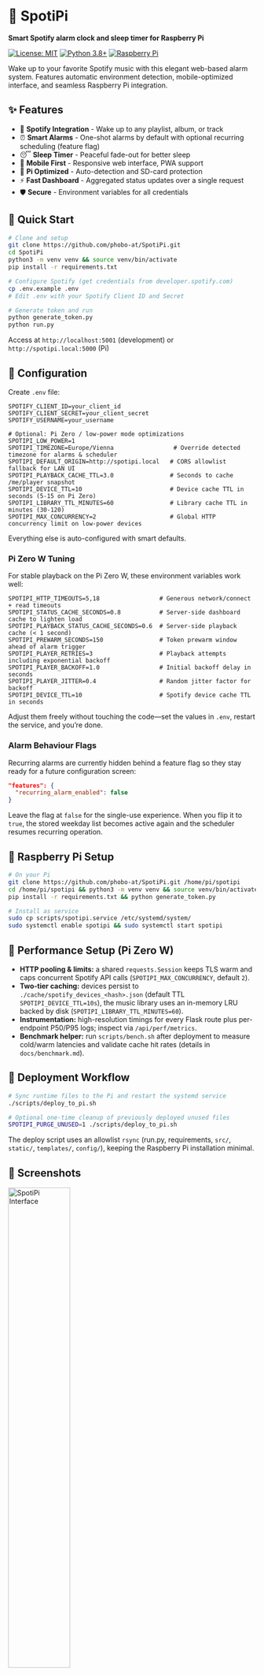 # 🎵 SpotiPi

**Smart Spotify alarm clock and sleep timer for Raspberry Pi**

[![License: MIT](https://img.shields.io/badge/License-MIT-yellow.svg)](https://opensource.org/licenses/MIT)
[![Python 3.8+](https://img.shields.io/badge/python-3.8+-blue.svg)](https://www.python.org/downloads/)
[![Raspberry Pi](https://img.shields.io/badge/platform-Raspberry%20Pi-red.svg)](https://www.raspberrypi.org/)

Wake up to your favorite Spotify music with this elegant web-based alarm system. Features automatic environment detection, mobile-optimized interface, and seamless Raspberry Pi integration.

## ✨ Features

- 🎵 **Spotify Integration** - Wake up to any playlist, album, or track
- ⏰ **Smart Alarms** - One-shot alarms by default with optional recurring scheduling (feature flag)
- 😴 **Sleep Timer** - Peaceful fade-out for better sleep
- 📱 **Mobile First** - Responsive web interface, PWA support
- 🍓 **Pi Optimized** - Auto-detection and SD-card protection
- ⚡ **Fast Dashboard** - Aggregated status updates over a single request
- 🛡️ **Secure** - Environment variables for all credentials

## 🚀 Quick Start

```bash
# Clone and setup
git clone https://github.com/phobo-at/SpotiPi.git
cd SpotiPi
python3 -m venv venv && source venv/bin/activate
pip install -r requirements.txt

# Configure Spotify (get credentials from developer.spotify.com)
cp .env.example .env
# Edit .env with your Spotify Client ID and Secret

# Generate token and run
python generate_token.py
python run.py
```

Access at `http://localhost:5001` (development) or `http://spotipi.local:5000` (Pi)

## 🔧 Configuration

Create `.env` file:
```env
SPOTIFY_CLIENT_ID=your_client_id
SPOTIFY_CLIENT_SECRET=your_client_secret  
SPOTIFY_USERNAME=your_username

# Optional: Pi Zero / low-power mode optimizations
SPOTIPI_LOW_POWER=1
SPOTIPI_TIMEZONE=Europe/Vienna                 # Override detected timezone for alarms & scheduler
SPOTIPI_DEFAULT_ORIGIN=http://spotipi.local   # CORS allowlist fallback for LAN UI
SPOTIPI_PLAYBACK_CACHE_TTL=3.0                # Seconds to cache /me/player snapshot
SPOTIPI_DEVICE_TTL=10                         # Device cache TTL in seconds (5-15 on Pi Zero)
SPOTIPI_LIBRARY_TTL_MINUTES=60                # Library cache TTL in minutes (30-120)
SPOTIPI_MAX_CONCURRENCY=2                     # Global HTTP concurrency limit on low-power devices
```

Everything else is auto-configured with smart defaults.

### Pi Zero W Tuning

For stable playback on the Pi Zero W, these environment variables work well:

```env
SPOTIPI_HTTP_TIMEOUTS=5,18                 # Generous network/connect + read timeouts
SPOTIPI_STATUS_CACHE_SECONDS=0.8           # Server-side dashboard cache to lighten load
SPOTIPI_PLAYBACK_STATUS_CACHE_SECONDS=0.6  # Server-side playback cache (< 1 second)
SPOTIPI_PREWARM_SECONDS=150                # Token prewarm window ahead of alarm trigger
SPOTIPI_PLAYER_RETRIES=3                   # Playback attempts including exponential backoff
SPOTIPI_PLAYER_BACKOFF=1.0                 # Initial backoff delay in seconds
SPOTIPI_PLAYER_JITTER=0.4                  # Random jitter factor for backoff
SPOTIPI_DEVICE_TTL=10                      # Spotify device cache TTL in seconds
```

Adjust them freely without touching the code—set the values in `.env`, restart the service, and you’re done.

### Alarm Behaviour Flags

Recurring alarms are currently hidden behind a feature flag so they stay ready for a future configuration screen:

```json
"features": {
  "recurring_alarm_enabled": false
}
```

Leave the flag at `false` for the single-use experience. When you flip it to `true`, the stored weekday list becomes active again and the scheduler resumes recurring operation.

## 🍓 Raspberry Pi Setup

```bash
# On your Pi
git clone https://github.com/phobo-at/SpotiPi.git /home/pi/spotipi
cd /home/pi/spotipi && python3 -m venv venv && source venv/bin/activate
pip install -r requirements.txt && python generate_token.py

# Install as service
sudo cp scripts/spotipi.service /etc/systemd/system/
sudo systemctl enable spotipi && sudo systemctl start spotipi
```

## 🧠 Performance Setup (Pi Zero W)

- **HTTP pooling & limits:** a shared `requests.Session` keeps TLS warm and caps concurrent Spotify API calls (`SPOTIPI_MAX_CONCURRENCY`, default `2`).
- **Two-tier caching:** devices persist to `./cache/spotify_devices_<hash>.json` (default TTL `SPOTIPI_DEVICE_TTL=10s`), the music library uses an in-memory LRU backed by disk (`SPOTIPI_LIBRARY_TTL_MINUTES=60`).
- **Instrumentation:** high-resolution timings for every Flask route plus per-endpoint P50/P95 logs; inspect via `/api/perf/metrics`.
- **Benchmark helper:** run `scripts/bench.sh` after deployment to measure cold/warm latencies and validate cache hit rates (details in `docs/benchmark.md`).

## 🚀 Deployment Workflow

```bash
# Sync runtime files to the Pi and restart the systemd service
./scripts/deploy_to_pi.sh

# Optional one-time cleanup of previously deployed unused files
SPOTIPI_PURGE_UNUSED=1 ./scripts/deploy_to_pi.sh
```
The deploy script uses an allowlist `rsync` (run.py, requirements, `src/`, `static/`, `templates/`, `config/`), keeping the Raspberry Pi installation minimal.

## 📸 Screenshots
<img src="docs/images/spotipi.png" alt="SpotiPi Interface" width="50%">

## 🏗️ Architecture

- **Backend**: Flask with modular service architecture
- **Frontend**: Responsive vanilla JS with PWA support
- **Integration**: Spotify Web API with token caching
- **Deployment**: Auto-detection (development vs. Raspberry Pi)

## 📝 Environment Detection

SpotiPi automatically configures itself:
- **macOS/Windows**: Development mode (port 5001, verbose logging)
- **Raspberry Pi**: Production mode (port 5000, minimal logging)
- **Override**: Use environment variables to force specific behavior

## 🤝 Contributing

1. Fork the repository
2. Create feature branch: `git checkout -b feature/name`
3. Install tooling (`pip install pre-commit`) and run `pre-commit install`
4. Run the formatter/linter locally: `pre-commit run --all-files`
5. Execute the test suite: `pytest`
6. Follow the [Contributing Guide](CONTRIBUTING.md)
7. Submit pull request

## 🧪 Development Workflow

- **Tooling**: Formatting and linting are managed via `pre-commit` (Black, Ruff, Prettier). Install once with `pre-commit install`.
- **Tests**: Run `pytest` to execute the in-process API/service suites—no external server required.
- **CI**: GitHub Actions runs the same checks (pre-commit + pytest) on every push/PR.

## 📄 License

MIT License - feel free to use and modify!

## 🤖 Development Story

This app was 100% vibe-coded with GitHub Copilot and an unhealthy amount of ☕ coffee. 
If you find any bugs, blame the caffeine dependency, not the AI! 😄

## 🙏 Credits

Built with Flask, Spotify Web API, and lots of ❤️ for better mornings.

---

**🌅 Made for music lovers who want to wake up right!**
